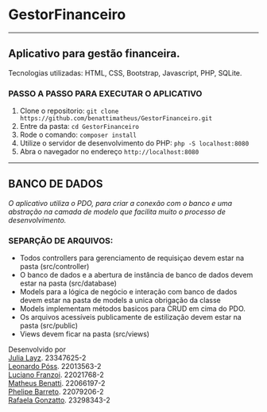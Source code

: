 # GestorFinanceiro
------------------------------
Aplicativo para gestão financeira. 
------------------------------
Tecnologias utilizadas: HTML, CSS, Bootstrap, Javascript, PHP, SQLite.

### PASSO A PASSO PARA EXECUTAR O APLICATIVO

1. Clone o repositorio: `git clone https://github.com/benattimatheus/GestorFinanceiro.git`
2. Entre da pasta: `cd GestorFinanceiro` 
3. Rode o comando: `composer install` 
4. Utilize o servidor de desenvolvimento do PHP: `php -S localhost:8080`
5. Abra o navegador no endereço `http://localhost:8080`

---

## BANCO DE DADOS

*O aplicativo utiliza o PDO, para criar a conexão com o banco e uma abstração na camada de modelo que facilita muito o processo de desenvolvimento.*

### SEPARÇÃO DE ARQUIVOS:
- Todos controllers para gerenciamento de requisiçao devem estar na pasta (src/controller)
- O banco de dados e a abertura de instância de banco de dados devem estar na pasta (src/database)
- Models para a lógica de negócio e interação com banco de dados devem estar na pasta de models a unica obrigação da classe
- Models implementam métodos basicos para CRUD em cima do PDO.
- Os arquivos acessíveis publicamente de estilização devem estar na pasta (src/public)
- Views devem ficar na pasta (src/views)

Desenvolvido por <br>
[Julia Layz](https://br.linkedin.com/in/ "Julia Layz"). 23347625-2<br>
[Leonardo Póss](https://br.linkedin.com/in/ "Leonardo Póss"). 22013563-2<br>
[Luciano Franzoi](https://br.linkedin.com/in/ "Luciano Franzoi"). 22021768-2<br>
[Matheus Benatti](https://br.linkedin.com/in/ "Matheus Benatti"). 22066197-2<br>
[Phelipe Barreto](https://br.linkedin.com/in/ "Phelipe Barreto"). 22079206-2<br>
[Rafaela Gonzatto](https://br.linkedin.com/in/ "Rafaela Gonzatto"). 23298343-2<br>
